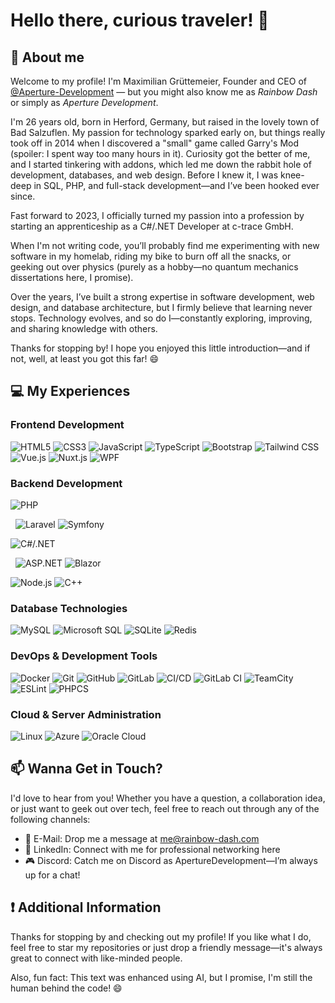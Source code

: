 # Hello there, curious traveler! 👋

## 📖 About me

Welcome to my profile! I'm Maximilian Grüttemeier, Founder and CEO of [@Aperture-Development](https://github.com/Aperture-Development) — but you might also know me as *Rainbow Dash* or simply as *Aperture Development*.

I'm 26 years old, born in Herford, Germany, but raised in the lovely town of Bad Salzuflen. My passion for technology sparked early on, but things really took off in 2014 when I discovered a "small" game called Garry's Mod (spoiler: I spent way too many hours in it). Curiosity got the better of me, and I started tinkering with addons, which led me down the rabbit hole of development, databases, and web design. Before I knew it, I was knee-deep in SQL, PHP, and full-stack development—and I’ve been hooked ever since.

Fast forward to 2023, I officially turned my passion into a profession by starting an apprenticeship as a C#/.NET Developer at c-trace GmbH.

When I'm not writing code, you’ll probably find me experimenting with new software in my homelab, riding my bike to burn off all the snacks, or geeking out over physics (purely as a hobby—no quantum mechanics dissertations here, I promise).

Over the years, I’ve built a strong expertise in software development, web design, and database architecture, but I firmly believe that learning never stops. Technology evolves, and so do I—constantly exploring, improving, and sharing knowledge with others.

Thanks for stopping by! I hope you enjoyed this little introduction—and if not, well, at least you got this far! 😄

## 💻 My Experiences

### Frontend Development

![HTML5](https://img.shields.io/badge/HTML5-E34F26?style=flat&logo=html5&logoColor=white)
![CSS3](https://img.shields.io/badge/CSS3-1572B6?style=flat&logo=css3&logoColor=white)
![JavaScript](https://img.shields.io/badge/JavaScript-F7DF1E?style=flat&logo=javascript&logoColor=black)
![TypeScript](https://img.shields.io/badge/TypeScript-007ACC?style=flat&logo=typescript&logoColor=white)
![Bootstrap](https://img.shields.io/badge/Bootstrap-7952B3?style=flat&logo=bootstrap&logoColor=white)
![Tailwind CSS](https://img.shields.io/badge/Tailwind_CSS-38B2AC?style=flat&logo=tailwind-css&logoColor=white)
![Vue.js](https://img.shields.io/badge/Vue.js-4FC08D?style=flat&logo=vue.js&logoColor=white)
![Nuxt.js](https://img.shields.io/badge/Nuxt.js-00C58E?style=flat&logo=nuxt&logoColor=white)
![WPF](https://img.shields.io/badge/WPF-68217A?style=flat&logo=.net&logoColor=white)

### Backend Development

![PHP](https://img.shields.io/badge/PHP-777BB4?style=flat&logo=php&logoColor=white)

&nbsp; ![Laravel](https://img.shields.io/badge/Laravel-FF2D20?style=flat&logo=laravel&logoColor=white)
![Symfony](https://img.shields.io/badge/Symfony-000000?style=flat&logo=symfony&logoColor=white)

![C#/.NET](https://img.shields.io/badge/C%23%20%2F%20.NET-512BD4?style=flat&logo=.net&logoColor=white)

&nbsp; ![ASP.NET](https://img.shields.io/badge/ASP.NET-512BD4?style=flat&logo=dotnet&logoColor=white)
![Blazor](https://img.shields.io/badge/Blazor-512BD4?style=flat&logo=blazor&logoColor=white)

![Node.js](https://img.shields.io/badge/Node.js-339933?style=flat&logo=node.js&logoColor=white)
![C++](https://img.shields.io/badge/C++-00599C?style=flat&logo=c%2B%2B&logoColor=white)

### Database Technologies

![MySQL](https://img.shields.io/badge/MySQL-4479A1?style=flat&logo=mysql&logoColor=white)
![Microsoft SQL](https://img.shields.io/badge/Microsoft%20SQLServer-003B57?style=flat&logoColor=white)
![SQLite](https://img.shields.io/badge/SQLite-003B57?style=flat&logo=sqlite&logoColor=white)
![Redis](https://img.shields.io/badge/Redis-DC382D?style=flat&logo=redis&logoColor=white)

### DevOps & Development Tools

![Docker](https://img.shields.io/badge/Docker-2496ED?style=flat&logo=docker&logoColor=white)
![Git](https://img.shields.io/badge/Git-F05032?style=flat&logo=git&logoColor=white)
![GitHub](https://img.shields.io/badge/GitHub-181717?style=flat&logo=github&logoColor=white)
![GitLab](https://img.shields.io/badge/GitLab-FC6D26?style=flat&logo=gitlab&logoColor=white)
![CI/CD](https://img.shields.io/badge/CI/CD-0052CC?style=flat&logo=githubactions&logoColor=white)
![GitLab CI](https://img.shields.io/badge/GitLab%20CI-330F63?style=flat&logo=gitlab&logoColor=white)
![TeamCity](https://img.shields.io/badge/TeamCity-000000?style=flat&logo=jetbrains&logoColor=white)
![ESLint](https://img.shields.io/badge/ESLint-4B32C3?style=flat&logo=eslint&logoColor=white)
![PHPCS](https://img.shields.io/badge/PHPCS-8892BF?style=flat&logo=php&logoColor=white)


### Cloud & Server Administration

![Linux](https://img.shields.io/badge/Linux-FCC624?style=flat&logo=linux&logoColor=black)
![Azure](https://img.shields.io/badge/Azure-0078D4?style=flat&logoColor=white)
![Oracle Cloud](https://img.shields.io/badge/Oracle_Cloud-F80000?style=flat&logoColor=white)

## 📫 Wanna Get in Touch?

I'd love to hear from you! Whether you have a question, a collaboration idea, or just want to geek out over tech, feel free to reach out through any of the following channels:

- 📧 E-Mail: Drop me a message at me@rainbow-dash.com
- 💼 LinkedIn: Connect with me for professional networking here
- 🎮 Discord: Catch me on Discord as ApertureDevelopment—I’m always up for a chat!

## ❗ Additional Information

Thanks for stopping by and checking out my profile! If you like what I do, feel free to star my repositories or just drop a friendly message—it's always great to connect with like-minded people.

Also, fun fact: This text was enhanced using AI, but I promise, I'm still the human behind the code! 😄
